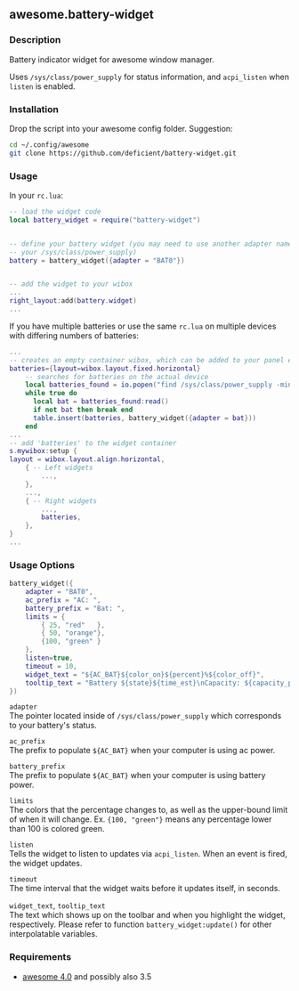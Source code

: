 ## awesome.battery-widget

### Description

Battery indicator widget for awesome window manager.

Uses `/sys/class/power_supply` for status information, and `acpi_listen` when
`listen` is enabled.


### Installation

Drop the script into your awesome config folder. Suggestion:

```bash
cd ~/.config/awesome
git clone https://github.com/deficient/battery-widget.git
```


### Usage

In your `rc.lua`:

```lua
-- load the widget code
local battery_widget = require("battery-widget")


-- define your battery widget (you may need to use another adapter name as in
-- your /sys/class/power_supply)
battery = battery_widget({adapter = "BAT0"})


-- add the widget to your wibox
...
right_layout:add(battery.widget)
...
```

If you have multiple batteries or use the same `rc.lua` on multiple devices with differing numbers of batteries:
```lua
...
-- creates an empty container wibox, which can be added to your panel even if its empty
batteries={layout=wibox.layout.fixed.horizontal}
    -- searches for batteries on the actual device
    local batteries_found = io.popen("find /sys/class/power_supply -mindepth 1 -maxdepth 1  -regex '.*BAT.*'|sed 's_.*/__g'")
    while true do
      local bat = batteries_found:read()
      if not bat then break end
      table.insert(batteries, battery_widget({adapter = bat}))
    end
...
-- add 'batteries' to the widget container
s.mywibox:setup {
layout = wibox.layout.align.horizontal,
    { -- Left widgets
        ...,
    },
    ...,
    { -- Right widgets
        ...,
        batteries,
    },
}
...
```

### Usage Options

```lua
battery_widget({
    adapter = "BAT0",
    ac_prefix = "AC: ",
    battery_prefix = "Bat: ",
    limits = {
        { 25, "red"   },
        { 50, "orange"},
        {100, "green" }
    },
    listen=true,
    timeout = 10,
    widget_text = "${AC_BAT}${color_on}${percent}%${color_off}",
    tooltip_text = "Battery ${state}${time_est}\nCapacity: ${capacity_percent}%"
})
```

`adapter`  
The pointer located inside of `/sys/class/power_supply` which corresponds to your battery's status.

`ac_prefix`  
The prefix to populate `${AC_BAT}` when your computer is using ac power.

`battery_prefix`  
The prefix to populate `${AC_BAT}` when your computer is using battery power.

`limits`  
The colors that the percentage changes to, as well as the upper-bound limit of when it will change. Ex. `{100, "green"}` means any percentage lower than 100 is colored green.

`listen`  
Tells the widget to listen to updates via `acpi_listen`. When an event is fired, the widget updates.

`timeout`  
The time interval that the widget waits before it updates itself, in seconds.

`widget_text`, `tooltip_text`  
The text which shows up on the toolbar and when you highlight the widget, respectively. Please refer to function `battery_widget:update()` for other interpolatable variables.


### Requirements

* [awesome 4.0](http://awesome.naquadah.org/) and possibly also 3.5

